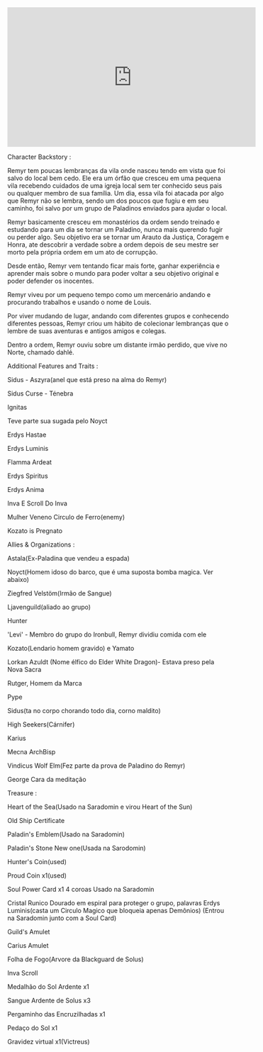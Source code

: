 <iframe width="560" height="315" src="https://www.youtube.com/embed/dQw4w9WgXcQ?si=BZirtwcKDrPjBUrf" title="YouTube video player" frameborder="0" allow="accelerometer; autoplay; clipboard-write; encrypted-media; gyroscope; picture-in-picture; web-share" referrerpolicy="strict-origin-when-cross-origin" allowfullscreen></iframe>

Character Backstory :

Remyr tem poucas lembranças da vila onde nasceu tendo em vista que foi salvo do local bem cedo. Ele era um órfão que cresceu em uma pequena vila recebendo cuidados de uma igreja local sem ter conhecido seus pais ou qualquer membro de sua família. Um dia, essa vila foi atacada por algo que Remyr não se lembra, sendo um dos poucos que fugiu e em seu caminho, foi salvo por um grupo de Paladinos enviados para ajudar o local.

Remyr basicamente cresceu em monastérios da ordem sendo treinado e estudando para um dia se tornar um Paladino, nunca mais querendo fugir ou perder algo. Seu objetivo era se tornar um Arauto da Justiça, Coragem e Honra, ate descobrir a verdade sobre a ordem depois de seu mestre ser morto pela própria ordem em um ato de corrupção.

Desde então, Remyr vem tentando ficar mais forte, ganhar experiência e aprender mais sobre o mundo para poder voltar a seu objetivo original e poder defender os inocentes.

Remyr viveu por um pequeno tempo como um mercenário andando e procurando trabalhos e usando o nome de Louis.

Por viver mudando de lugar, andando com diferentes grupos e conhecendo diferentes pessoas, Remyr criou um hábito de colecionar lembranças que o lembre de suas aventuras e antigos amigos e colegas.

Dentro a ordem, Remyr ouviu sobre um distante irmão perdido, que vive no Norte, chamado dahlé.

Additional Features and Traits :

Sidus - Aszyra(anel que está preso na alma do Remyr)

Sidus Curse - Ténebra

Ignitas

Teve parte sua sugada pelo Noyct

Erdys Hastae

Erdys Luminis

Flamma Ardeat

Erdys Spiritus

Erdys Anima

Inva E Scroll Do Inva

Mulher Veneno Circulo de Ferro(enemy)

Kozato is Pregnato

Allies & Organizations :

Astala(Ex-Paladina que vendeu a espada)

Noyct(Homem idoso do barco, que é uma suposta bomba magica. Ver abaixo)

Ziegfred Velstöm(Irmão de Sangue)

Ljavenguild(aliado ao grupo)

Hunter

'Levi' - Membro do grupo do Ironbull, Remyr dividiu comida com ele

Kozato(Lendario homem gravido) e Yamato

Lorkan Azuldt (Nome élfico do Elder White Dragon)- Estava preso pela Nova Sacra

Rutger, Homem da Marca

Pype

Sidus(ta no corpo chorando todo dia, corno maldito)

High Seekers(Cárnifer)

Karius

Mecna ArchBisp

Vindicus Wolf Elm(Fez parte da prova de Paladino do Remyr)

George Cara da meditação



Treasure :

Heart of the Sea(Usado na Saradomin e virou Heart of the Sun)

Old Ship Certificate

Paladin's Emblem(Usado na Saradomin)

Paladin's Stone New one(Usada na Sarodomin)

Hunter's Coin(used)

Proud Coin x1(used)

Soul Power Card x1 4 coroas Usado na Saradomin

Cristal Runico Dourado em espiral para proteger o grupo, palavras Erdys Luminis(casta um Circulo Magico que bloqueia apenas Demônios) (Entrou na Saradomin junto com a Soul Card)

Guild's Amulet

Carius Amulet

Folha de Fogo(Arvore da Blackguard de Solus)

Inva Scroll

Medalhão do Sol Ardente x1

Sangue Ardente de Solus x3

Pergaminho das Encruzilhadas x1

Pedaço do Sol x1

Gravidez virtual x1(Victreus)
